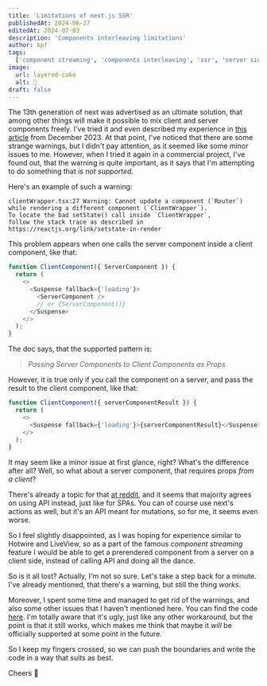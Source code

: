 ```yaml
---
title: 'Limitations of next.js SSR'
publishedAt: 2024-06-27
editedAt: 2024-07-03
description: 'Components interleaving limitations'
author: kpf
tags:
  ['component streaming', 'components interleaving', 'ssr', 'server side rendering', 'next.js', 'react', 'client side rendering']
image:
  url: layered-cake
  alt: 🍰
draft: false
---
```


The 13th generation of next was advertised as an ultimate solution,
that among other things will make it possible to mix client and server components freely.
I've tried it and even described my experience in
[this article](../../../blog/ssr-strikes-back/) from December 2023.
At that point, I've noticed that there are some strange warnings,
but I didn't pay attention, as it seemed like some minor issues to me.
However, when I tried it again in a commercial project,
I've found out, that the warning is quite important,
as it says that I'm attempting to do something that is _not supported_.

Here's an example of such a warning:

```text
clientWrapper.tsx:27 Warning: Cannot update a component (`Router`) while rendering a different component (`ClientWrapper`).
To locate the bad setState() call inside `ClientWrapper`,
follow the stack trace as described in https://reactjs.org/link/setstate-in-render
```

This problem appears when one calls the server component inside a client component, like that:

```js
function ClientComponent({ ServerComponent }) {
  return (
    <>
      <Suspense fallback={'loading'}>
        <ServerComponent />
        // or {ServerComponent()}
      </Suspense>
    </>
  );
}
```

The doc says, that the supported pattern is:

> _Passing Server Components to Client Components as Props_

However, it is true only if you call the component on a server,
and pass the result to the client component, like that:

```js
function ClientComponent({ serverComponentResult }) {
  return (
    <>
      <Suspense fallback={'loading'}>{serverComponentResult}</Suspense>
    </>
  );
}
```

It may seem like a minor issue at first glance, right?
What's the difference after all?
Well, so what about a server component, that requires props _from a client_?

There's already a topic for that
[at reddit](https://www.reddit.com/r/nextjs/comments/18qdk4s/how_to_pass_props_from_client_component_to_server/),
and it seems that majority agrees on using API instead, just like for SPAs.
You can of course use next's actions as well,
but it's an API meant for mutations, so for me, it seems even worse.

So I feel slightly disappointed,
as I was hoping for experience similar to Hotwire and LiveView,
so as a part of the famous _component streaming_ feature
I would be able to get a prerendered component from a server on a client side,
instead of calling API and doing all the dance.

So is it all lost?
Actually, I'm not so sure.
Let's take a step back for a minute.
I've already mentioned, that there's a warning, but still the thing _works_.

Moreover, I spent some time and managed to get rid of the warnings,
and also some other issues that I haven't mentioned here.
You can find the code [here](https://github.com/frankiewiczkamil/next-exercises/blob/main/app/clientWrapper.tsx).
I'm totally aware that it's ugly, just like any other workaround, but the point is that it still works,
which makes me think that maybe it _will_ be officially supported at some point in the future.

So I keep my fingers crossed,
so we can push the boundaries and write the code in a way that suits as best.

Cheers 🖖
